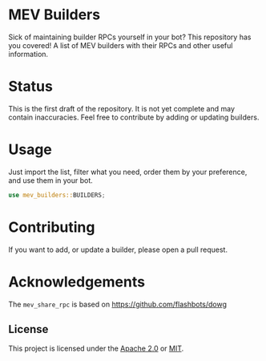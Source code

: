 # MEV Builders
Sick of maintaining builder RPCs yourself in your bot? This repository has you covered! A list of MEV builders with their RPCs and other useful information.

# Status
This is the first draft of the repository. It is not yet complete and may contain inaccuracies. Feel free to contribute by adding or updating builders.

# Usage
Just import the list, filter what you need, order them by your preference, and use them in your bot.

```rust
use mev_builders::BUILDERS;
```

# Contributing
If you want to add, or update a builder, please open a pull request.

# Acknowledgements
The `mev_share_rpc` is based on https://github.com/flashbots/dowg

## License
This project is licensed under the [Apache 2.0](./LICENSE-APACHE) or [MIT](./LICENSE-MIT).